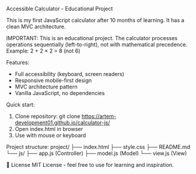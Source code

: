 Accessible Calculator - Educational Project

This is my first JavaScript calculator after 10 months of learning. It has a clean MVC architecture.

IMPORTANT: This is an educational project. 
The calculator processes operations sequentially (left-to-right), 
not with mathematical precedence. 
Example: 2 + 2 × 2 = 8 (not 6)

Features:
- Full accessibility (keyboard, screen readers)
- Responsive mobile-first design
- MVC architecture pattern
- Vanilla JavaScript, no dependencies

Quick start:
1. Clone repository: git clone https://artem-development01.github.io/calculator-js/
2. Open index.html in browser
3. Use with mouse or keyboard

Project structure:
project/
├── index.html
├── style.css
├── README.md
└── js/
    ├── app.js (Controller)
    ├── model.js (Model)
    └── view.js (View)




📄 License
MIT License - feel free to use for learning and inspiration.
